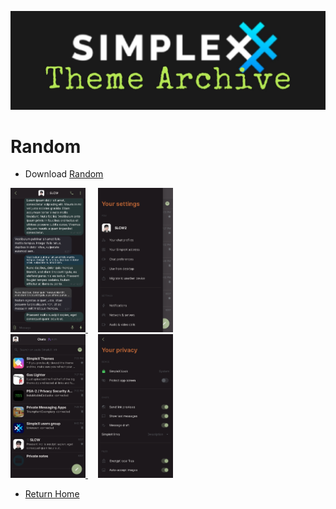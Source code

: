 ![SxC Theme Archive Banner](../resources/SxC_themeBanner06.jpg)

# Random

* Download [Random](../themes/SxC_random.theme)

<a href="../screenshots/SxC_random01.jpg" target="_blank">
	<img src="../screenshots/SxC_random01.jpg" width="120">
</a>&nbsp;&nbsp;&nbsp;
<a href="../screenshots/SxC_random02.jpg" target="_blank">
	<img src="../screenshots/SxC_random02.jpg" width="120">
</a>
<br>
<a href="../screenshots/SxC_random03.jpg" target="_blank">
	<img src="../screenshots/SxC_random03.jpg" width="120">
</a>&nbsp;&nbsp;&nbsp;
<a href="../screenshots/SxC_random04.jpg" target="_blank">
	<img src="../screenshots/SxC_random04.jpg" width="120">
</a>

* [Return Home](../)